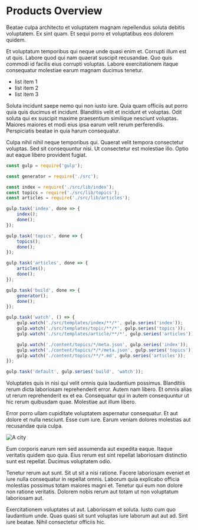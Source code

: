 # Products Overview

Beatae culpa architecto et voluptatem magnam repellendus soluta debitis voluptatem. Ex sint quam. Et sequi porro et voluptatibus eos dolorem quidem.

Et voluptatum temporibus qui neque unde quasi enim et. Corrupti illum est ut quis. Labore quod qui nam quaerat suscipit recusandae. Quo quis commodi id facilis eius corrupti voluptas. Labore exercitationem itaque consequatur molestiae earum magnam ducimus tenetur.

- list item 1
- list item 2
- list item 3

Soluta incidunt saepe nemo qui non iusto iure. Quia quam officiis aut porro quia quis ducimus et incidunt. Blanditiis velit et incidunt et voluptas. Odit soluta qui ex suscipit maxime praesentium similique nesciunt voluptas. Maiores maiores et modi eius ipsa earum velit rerum perferendis. Perspiciatis beatae in quia harum consequatur.

Culpa nihil nihil neque temporibus qui. Quaerat velit tempora consectetur voluptas. Sed sit consequuntur nisi. Ut consectetur est molestiae illo. Optio aut eaque libero provident fugiat.

```js
const gulp = require('gulp');

const generator = require('./src');

const index = require('./src/lib/index');
const topics = require('./src/lib/topics');
const articles = require('./src/lib/articles');

gulp.task('index', done => {
	index();
	done();
});

gulp.task('topics', done => {
	topics();
	done();
});

gulp.task('articles', done => {
	articles();
	done();
});

gulp.task('build', done => {
	generator();
	done();
});

gulp.task('watch', () => {
	gulp.watch('./src/templates/index/**/*', gulp.series('index'));
	gulp.watch('./src/templates/topic/**/*', gulp.series('topics'));
	gulp.watch('./src/templates/article/**/*', gulp.series('articles'));

	gulp.watch('./content/topics/*/meta.json', gulp.series('index'));
	gulp.watch('./content/topics/*/*/meta.json', gulp.series('topics'));
	gulp.watch('./content/topics/**/*.md', gulp.series('articles'));
});

gulp.task('default', gulp.series('build', 'watch'));
```

Voluptates quis in nisi qui velit omnis quia laudantium possimus. Blanditiis rerum dicta laboriosam reprehenderit error. Autem nam libero. Et omnis alias ut rerum reprehenderit ex et ea. Consequatur qui in autem consequuntur ut hic rerum quibusdam quae. Molestiae aut illum libero.

Error porro ullam cupiditate voluptatem aspernatur consequatur. Et aut dolore et nulla nesciunt. Esse cum iure. Earum veniam dolores molestias aut recusandae quia culpa.

![A city](https://lorempixel.com/640/480/city 'A city')

Eum corporis earum rem sed assumenda aut expedita eaque. Itaque veritatis quidem quo quia. Eius rerum est sint repellat laboriosam distinctio sunt est repellat. Ducimus voluptatem odio.

Tenetur rerum aut sunt. Sit ut sit a nisi ratione. Facere laboriosam eveniet et iure nulla consequatur in repellat omnis. Laborum quia explicabo officia molestias possimus totam maiores magni et. Tenetur qui eum non dolore non ratione veritatis. Dolorem nobis rerum aut totam ut non voluptatum laboriosam aut.

Exercitationem voluptates ut aut. Laboriosam et soluta. Iusto cum quo laudantium unde. Quas quasi sit sunt voluptas iure laborum aut aut ad. Sint iure beatae. Nihil consectetur officiis hic.
